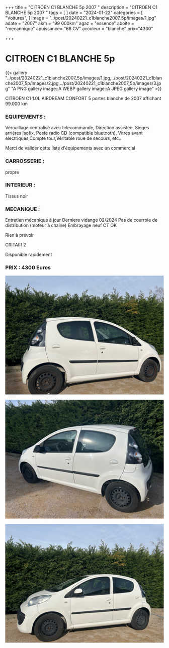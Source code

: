 +++
title = "CITROEN C1 BLANCHE 5p 2007  "
description = "CITROEN C1 BLANCHE 5p 2007 "
tags = [
]
date = "2024-01-22"
categories = [
    "Voitures",
]
image = "../post/20240221_c1blanche2007_5p/images/1.jpg"
adate = "2007"
akm = "99 000km"
agaz = "essence"
aboite = "mecannique"
apuissance= "68 CV"
acouleur = "blanche"
prix="4300"

+++

# CITROEN C1 BLANCHE 5p

{{< gallery "../post/20240221_c1blanche2007_5p/images/1.jpg,../post/20240221_c1blanche2007_5p/images/2.jpg,../post/20240221_c1blanche2007_5p/images/3.jpg" "A PNG gallery image::A WEBP gallery image::A JPEG gallery image" >}}


CITROEN C1 1.0L AIRDREAM CONFORT  5 portes blanche de 2007 affichant 99.000 km

### EQUIPEMENTS :
Vérouillage centralisé avec telecommande, Direction assistée, Sièges arrières isofix, Poste radio CD (compatible bluetooth), Vitres avant electriques,Compte tour,Véritable roue de secours, etc..

Merci de valider cette liste d'équipements avec un commercial

### CARROSSERIE :
 propre

### INTERIEUR :
Tissus noir 

### MECANIQUE :
Entretien mécanique à jour 
Derniere vidange 02/2024
Pas de courroie de distribution (moteur à chaîne)
Embrayage neuf
CT OK


Rien à prévoir

CRITAIR 2



Disponible rapidement

### PRIX : 4300 Euros


<!-- more -->


![](images/1.jpg)

![](images/2.jpg)

![](images/3.jpg)

